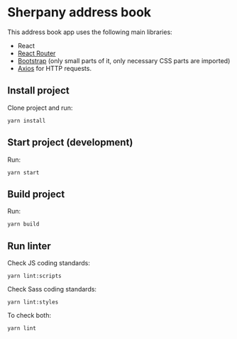 # Sherpany address book

This address book app uses the following main libraries:

* React
* [React Router](https://reacttraining.com/react-router/web/guides/quick-start)
* [Bootstrap](https://getbootstrap.com/) (only small parts of it, only necessary CSS parts are imported)
* [Axios](https://github.com/axios/axios) for HTTP requests.

## Install project

Clone project and run:

    yarn install

## Start project (development)

Run:

    yarn start

## Build project

Run:

    yarn build

## Run linter

Check JS coding standards:

    yarn lint:scripts

Check Sass coding standards:

    yarn lint:styles

To check both:

    yarn lint
